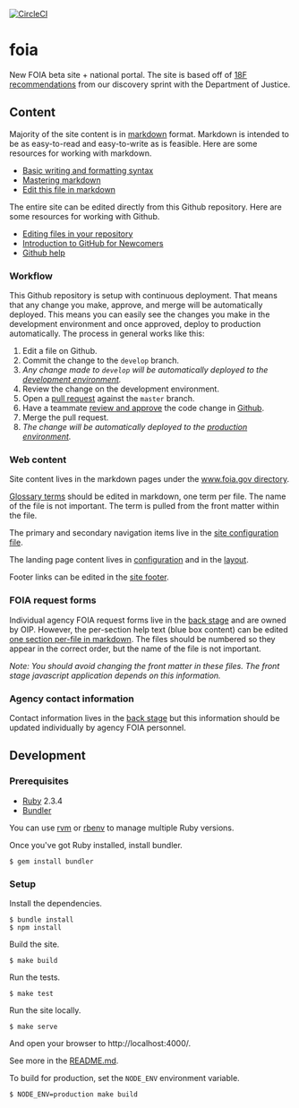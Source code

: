 [![CircleCI](https://circleci.com/gh/18F/beta.foia.gov.svg?style=svg)](https://circleci.com/gh/18F/beta.foia.gov)

# foia

New FOIA beta site + national portal. The site is based off of
[18F recommendations](https://github.com/18F/foia-recommendations) from our
discovery sprint with the Department of Justice.


## Content

Majority of the site content is in
[markdown](https://daringfireball.net/projects/markdown/syntax) format. Markdown
is intended to be as easy-to-read and easy-to-write as is feasible. Here are
some resources for working with markdown.

- [Basic writing and formatting syntax](https://help.github.com/articles/basic-writing-and-formatting-syntax/)
- [Mastering markdown](https://guides.github.com/features/mastering-markdown/)
- [Edit this file in markdown](https://github.com/18F/beta.foia.gov/edit/develop/README.md)

The entire site can be edited directly from this Github repository. Here are
some resources for working with Github.

- [Editing files in your repository](https://help.github.com/articles/editing-files-in-your-repository/)
- [Introduction to GitHub for Newcomers](https://www.youtube.com/watch?v=uNa9GOtM6NE)
- [Github help](https://help.github.com/)


### Workflow

This Github repository is setup with continuous deployment. That means that any
change you make, approve, and merge will be automatically deployed. This means
you can easily see the changes you make in the development environment and once
approved, deploy to production automatically. The process in general works like
this:

1. Edit a file on Github.
1. Commit the change to the `develop` branch.
1. _Any change made to `develop` will be automatically deployed to the [development environment](https://dev-www.foia.gov/)._
1. Review the change on the development environment.
1. Open a [pull request](https://github.com/18F/beta.foia.gov/compare/master...develop) against the `master` branch.
1. Have a teammate [review and approve](https://help.github.com/articles/about-pull-request-reviews/) the code change in [Github](https://github.com/18F/beta.foia.gov/pulls).
1. Merge the pull request.
1. _The change will be automatically deployed to the [production environment](https://beta.foia.gov/)._


### Web content

Site content lives in the markdown pages under the [www.foia.gov
directory](/18F/beta.foia.gov/tree/develop/www.foia.gov).

[Glossary terms](/18F/beta.foia.gov/tree/develop/www.foia.gov/_glossary_terms)
should be edited in markdown, one term per file. The name of the file is not
important. The term is pulled from the front matter within the file.

The primary and secondary navigation items live in the [site configuration
file](https://github.com/18F/beta.foia.gov/blob/develop/_config.yml).

The landing page content lives in
[configuration](https://github.com/18F/beta.foia.gov/blob/develop/www.foia.gov/index.html)
and in the [layout](https://github.com/18F/beta.foia.gov/blob/develop/www.foia.gov/_layouts/home.html).

Footer links can be edited in the [site
footer](https://github.com/18F/beta.foia.gov/blob/develop/www.foia.gov/_includes/footer.html).


### FOIA request forms

Individual agency FOIA request forms live in the [back
stage][foia-back-stage] and are owned by OIP. However, the per-section
help text (blue box content) can be edited [one section per-file in
markdown](/18F/beta.foia.gov/tree/develop/www.foia.gov/_request_form_sections).
The files should be numbered so they appear in the correct order, but the name
of the file is not important.

_Note: You should avoid changing the front matter in these files. The front stage
javascript application depends on this information._


### Agency contact information

Contact information lives in the [back stage][foia-back-stage] but this
information should be updated individually by agency FOIA personnel.


## Development


### Prerequisites

* [Ruby](https://www.ruby-lang.org/en/) 2.3.4
* [Bundler](https://bundler.io/)

You can use [rvm](https://rvm.io/) or [rbenv](https://github.com/rbenv/rbenv) to manage
multiple Ruby versions.

Once you've got Ruby installed, install bundler.

    $ gem install bundler


### Setup

Install the dependencies.

    $ bundle install
    $ npm install

Build the site.

    $ make build

Run the tests.

    $ make test

Run the site locally.

    $ make serve

And open your browser to http://localhost:4000/.

See more in the [README.md](www.foia.gov/README.md).

To build for production, set the `NODE_ENV` environment variable.

    $ NODE_ENV=production make build


[foia-back-stage]: https://admin.foia.gov/
